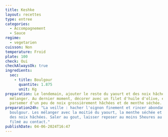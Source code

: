 ```yaml
---
title: Keshke
layout: recettes
type: entree
categories:
  - Accompagnement
  - Sauce
regime:
  - vegetarien
cuisson: Non
temperature: Froid
plate: 100
check: Oui
checkAlwaysOk: true
ingredients:
  sec:
    - title: Boulgour
      quantite: 1.875
      unit: Kg
preparation: Le lendemain, ajouter le reste du yaourt et des noix hâchées,
  mélanger. Au dernier moment, décorer avec un filet d'huile d'olive, et
  parsemer d'un peu de noix grossièrement hâchées et de menthe séchée.
preparation24h: "La veille : hacher l'oignon finement et rincer abondamment le
  boulgour. Les mélanger avec la moitié du yaourt, la menthe séchée et la moitié
  des noix hâchées. Saler au gout, laisser reposer au moins 5heures au frais,
  filmé au contact."
publishDate: 04-06-2024T16:47
---
```

